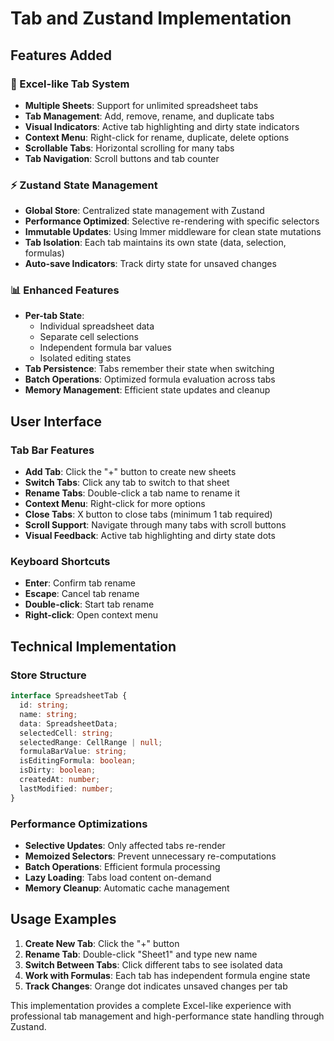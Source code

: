 # Tab and Zustand Implementation

## Features Added

### 🎯 Excel-like Tab System

- **Multiple Sheets**: Support for unlimited spreadsheet tabs
- **Tab Management**: Add, remove, rename, and duplicate tabs
- **Visual Indicators**: Active tab highlighting and dirty state indicators
- **Context Menu**: Right-click for rename, duplicate, delete options
- **Scrollable Tabs**: Horizontal scrolling for many tabs
- **Tab Navigation**: Scroll buttons and tab counter

### ⚡ Zustand State Management

- **Global Store**: Centralized state management with Zustand
- **Performance Optimized**: Selective re-rendering with specific selectors
- **Immutable Updates**: Using Immer middleware for clean state mutations
- **Tab Isolation**: Each tab maintains its own state (data, selection, formulas)
- **Auto-save Indicators**: Track dirty state for unsaved changes

### 📊 Enhanced Features

- **Per-tab State**:
  - Individual spreadsheet data
  - Separate cell selections
  - Independent formula bar values
  - Isolated editing states
- **Tab Persistence**: Tabs remember their state when switching
- **Batch Operations**: Optimized formula evaluation across tabs
- **Memory Management**: Efficient state updates and cleanup

## User Interface

### Tab Bar Features

- **Add Tab**: Click the "+" button to create new sheets
- **Switch Tabs**: Click any tab to switch to that sheet
- **Rename Tabs**: Double-click a tab name to rename it
- **Context Menu**: Right-click for more options
- **Close Tabs**: X button to close tabs (minimum 1 tab required)
- **Scroll Support**: Navigate through many tabs with scroll buttons
- **Visual Feedback**: Active tab highlighting and dirty state dots

### Keyboard Shortcuts

- **Enter**: Confirm tab rename
- **Escape**: Cancel tab rename
- **Double-click**: Start tab rename
- **Right-click**: Open context menu

## Technical Implementation

### Store Structure

```typescript
interface SpreadsheetTab {
  id: string;
  name: string;
  data: SpreadsheetData;
  selectedCell: string;
  selectedRange: CellRange | null;
  formulaBarValue: string;
  isEditingFormula: boolean;
  isDirty: boolean;
  createdAt: number;
  lastModified: number;
}
```

### Performance Optimizations

- **Selective Updates**: Only affected tabs re-render
- **Memoized Selectors**: Prevent unnecessary re-computations
- **Batch Operations**: Efficient formula processing
- **Lazy Loading**: Tabs load content on-demand
- **Memory Cleanup**: Automatic cache management

## Usage Examples

1. **Create New Tab**: Click the "+" button
2. **Rename Tab**: Double-click "Sheet1" and type new name
3. **Switch Between Tabs**: Click different tabs to see isolated data
4. **Work with Formulas**: Each tab has independent formula engine state
5. **Track Changes**: Orange dot indicates unsaved changes per tab

This implementation provides a complete Excel-like experience with professional tab management and high-performance state handling through Zustand.
